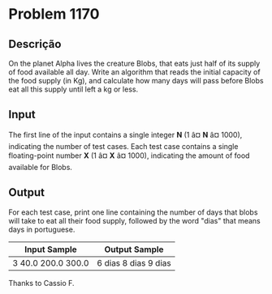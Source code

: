 # Problem 1170

Descrição
----------

On the planet Alpha lives the creature Blobs, that eats just half of its supply of food available all day. Write an algorithm that reads the initial capacity of the food supply (in Kg), and calculate how many days will pass before Blobs eat all this supply until left a kg or less.

Input
-----

The first line of the input contains a single integer **N** (1 â¤ **N** â¤ 1000), indicating the number of test cases. Each test case contains a single floating-point number **X** (1 â¤ **X** â¤ 1000), indicating the amount of food available for Blobs.

Output
------

For each test case, print one line containing the number of days that blobs will take to eat all their food supply, followed by the word "dias" that means days in portuguese.


| Input Sample | Output Sample |
| --- | --- |
| 3 40.0 200.0 300.0 | 6 dias 8 dias 9 dias |

Thanks to Cassio F.

